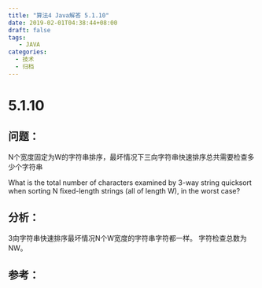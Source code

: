 ```yaml
---
title: "算法4 Java解答 5.1.10"
date: 2019-02-01T04:38:44+08:00
draft: false
tags:
   - JAVA
categories:
  - 技术
  - 归档
---
```



# 5.1.10

## 问题：

N个宽度固定为W的字符串排序，最坏情况下三向字符串快速排序总共需要检查多少个字符串

What is the total number of characters examined by 3-way string quicksort when sorting N fixed-length strings (all of length W), in the worst case?

## 分析：

3向字符串快速排序最坏情况N个W宽度的字符串字符都一样。
字符检查总数为NW。

## 参考：

